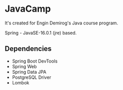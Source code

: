 # JavaCamp
It's created for Engin Demirog's Java course program.

Spring - JavaSE-16.0.1 (jre) based.

## Dependencies

* Spring Boot DevTools
* Spring Web
* Spring Data JPA
* PostgreSQL Driver
* Lombok
